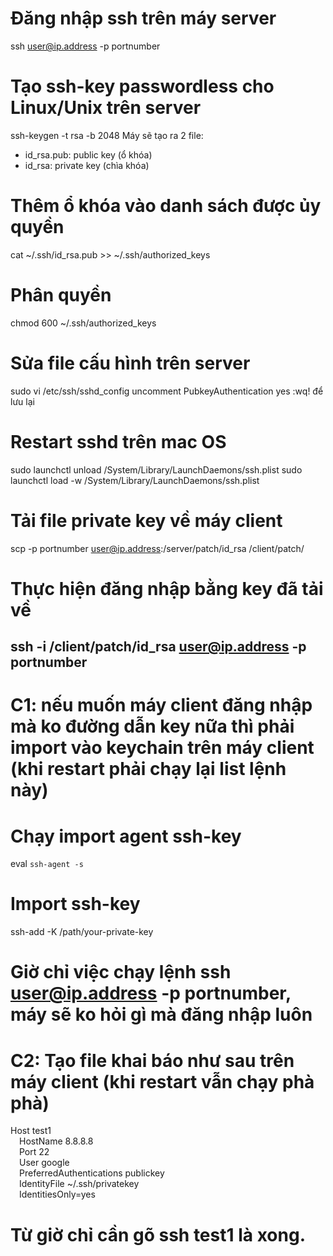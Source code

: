 # Đăng nhập ssh trên máy server
ssh user@ip.address -p portnumber
# Tạo ssh-key passwordless cho Linux/Unix trên server
ssh-keygen -t rsa -b 2048
Máy sẽ tạo ra 2 file:
- id_rsa.pub: public key (ổ khóa)
- id_rsa: private key (chìa khóa)
# Thêm ổ khóa vào danh sách được ủy quyền
cat ~/.ssh/id_rsa.pub >> ~/.ssh/authorized_keys
# Phân quyền
chmod 600 ~/.ssh/authorized_keys
# Sửa file cấu hình trên server
sudo vi /etc/ssh/sshd_config
uncomment PubkeyAuthentication yes
:wq! để lưu lại
# Restart sshd trên mac OS
sudo launchctl unload /System/Library/LaunchDaemons/ssh.plist
sudo launchctl load -w /System/Library/LaunchDaemons/ssh.plist
# Tải file private key về máy client
scp -p portnumber user@ip.address:/server/patch/id_rsa /client/patch/
# Thực hiện đăng nhập bằng key đã tải về
ssh -i /client/patch/id_rsa user@ip.address -p portnumber
---------------------------------------------------------------
# C1: nếu muốn máy client đăng nhập mà ko đường dẫn key nữa thì phải import vào keychain trên máy client (khi restart phải chạy lại list lệnh này)
# Chạy import agent ssh-key
eval `ssh-agent -s`
# Import ssh-key
ssh-add -K /path/your-private-key
# Giờ chỉ việc chạy lệnh ssh user@ip.address -p portnumber, máy sẽ ko hỏi gì mà đăng nhập luôn
# C2: Tạo file khai báo như sau trên máy client (khi restart vẫn chạy phà phà)
Host test1<br>
&emsp;HostName 8.8.8.8<br>
&emsp;Port 22<br>
&emsp;User google<br>
&emsp;PreferredAuthentications publickey<br>
&emsp;IdentityFile ~/.ssh/privatekey<br>
&emsp;IdentitiesOnly=yes<br>
 # Từ giờ chỉ cần gõ ssh test1 là xong.
